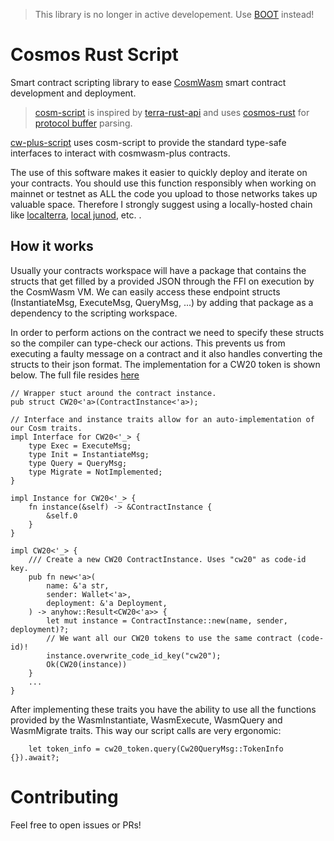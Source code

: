 > This library is no longer in active developement. Use [BOOT](https://github.com/Abstract-OS/BOOT) instead!

# Cosmos Rust Script

Smart contract scripting library to ease [CosmWasm](https://cosmwasm.com/) smart contract development and deployment.

> [cosm-script](cosm-script/README.md) is inspired by [terra-rust-api](https://github.com/PFC-Validator/terra-rust) and uses [cosmos-rust](https://github.com/cosmos/cosmos-rust) for [protocol buffer](https://developers.google.com/protocol-buffers/docs/overview) parsing.

[cw-plus-script](cw-plus-script/README.md) uses cosm-script to provide the standard type-safe interfaces to interact with cosmwasm-plus contracts.

The use of this software makes it easier to quickly deploy and iterate on your contracts. You should use this function responsibly when working on mainnet or testnet as ALL the code you upload to those networks takes up valuable space. Therefore I strongly suggest using a locally-hosted chain like [localterra](https://github.com/terra-money/LocalTerra), [local junod](https://docs.junonetwork.io/smart-contracts-and-junod-development/junod-local-dev-setup), etc. 
.
## How it works

Usually your contracts workspace will have a package that contains the structs that get filled by a provided JSON through the FFI on execution by the CosmWasm VM. 
We can easily access these endpoint structs (InstantiateMsg, ExecuteMsg, QueryMsg, ...) by adding that package as a dependency to the scripting workspace. 

In order to perform actions on the contract we need to specify these structs so the compiler can type-check our actions. This prevents us from executing a faulty message on a contract and it also handles converting the structs to their json format. The implementation for a CW20 token is shown below. The full file resides [here](cw-plus-script/src/cw20.rs)

```
// Wrapper stuct around the contract instance.
pub struct CW20<'a>(ContractInstance<'a>);

// Interface and instance traits allow for an auto-implementation of our Cosm traits.
impl Interface for CW20<'_> {
    type Exec = ExecuteMsg;
    type Init = InstantiateMsg;
    type Query = QueryMsg;
    type Migrate = NotImplemented;
}

impl Instance for CW20<'_> {
    fn instance(&self) -> &ContractInstance {
        &self.0
    }
}

impl CW20<'_> {
    /// Create a new CW20 ContractInstance. Uses "cw20" as code-id key.
    pub fn new<'a>(
        name: &'a str,
        sender: Wallet<'a>,
        deployment: &'a Deployment,
    ) -> anyhow::Result<CW20<'a>> {
        let mut instance = ContractInstance::new(name, sender, deployment)?;
        // We want all our CW20 tokens to use the same contract (code-id)!
        instance.overwrite_code_id_key("cw20");
        Ok(CW20(instance))
    }
    ...
}
```
After implementing these traits you have the ability to use all the functions provided by the WasmInstantiate, WasmExecute, WasmQuery and WasmMigrate traits. This way our script calls are very ergonomic: 

```
    let token_info = cw20_token.query(Cw20QueryMsg::TokenInfo {}).await?;
```

# Contributing
Feel free to open issues or PRs!
